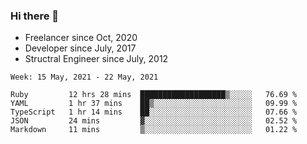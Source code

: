 ### Hi there 👋

- Freelancer since Oct, 2020
- Developer since July, 2017
- Structral Engineer since July, 2012

<!--START_SECTION:waka-->
```text
Week: 15 May, 2021 - 22 May, 2021

Ruby         12 hrs 28 mins  ███████████████████▒░░░░░   76.69 % 
YAML         1 hr 37 mins    ██▒░░░░░░░░░░░░░░░░░░░░░░   09.99 % 
TypeScript   1 hr 14 mins    ██░░░░░░░░░░░░░░░░░░░░░░░   07.66 % 
JSON         24 mins         ▓░░░░░░░░░░░░░░░░░░░░░░░░   02.52 % 
Markdown     11 mins         ▒░░░░░░░░░░░░░░░░░░░░░░░░   01.22 % 
```
<!--END_SECTION:waka-->

